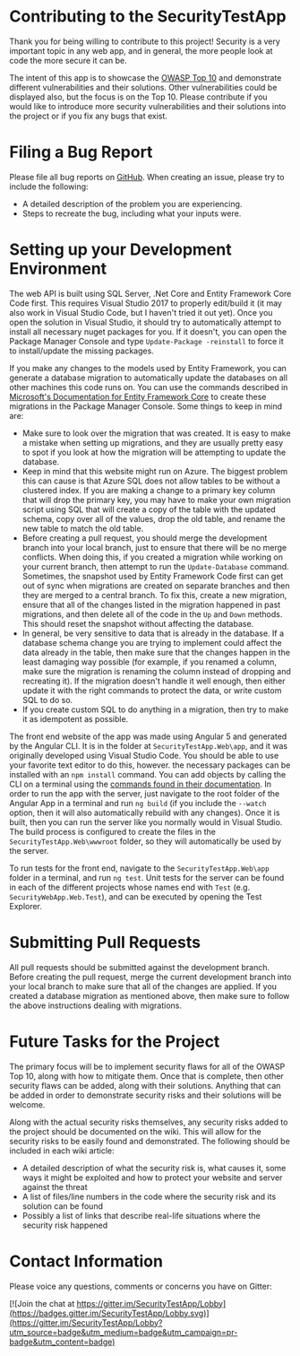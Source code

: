 # Contributing to the SecurityTestApp

Thank you for being willing to contribute to this project! Security is a very important topic in any web app,
and in general, the more people look at code the more secure it can be.

The intent of this app is to showcase the [OWASP Top 10](https://www.owasp.org/index.php/Category:OWASP_Top_Ten_Project) and demonstrate different vulnerabilities and their solutions. Other  vulnerabilities could be displayed also, but the focus is on the Top 10. Please contribute if you would like to introduce more security vulnerabilities and their solutions into the project or if you fix any bugs that exist.

# Filing a Bug Report

Please file all bug reports on [GitHub](https://github.com/bskeen/SecurityTestApp/issues). When creating an
issue, please try to include the following:

- A detailed description of the problem you are experiencing.
- Steps to recreate the bug, including what your inputs were.

# Setting up your Development Environment

The web API is built using SQL Server, .Net Core and Entity Framework Core Code first. This requires Visual Studio 2017 to properly edit/build it (it may also work in Visual Studio Code, but I haven't tried it out yet). Once you open the solution in Visual Studio, it should try to automatically attempt to install all necessary nuget packages for you. If it doesn't, you can open the Package Manager Console and type `Update-Package -reinstall` to force it to install/update the missing packages.

If you make any changes to the models used by Entity Framework, you can generate a database migration to automatically update the databases on all other machines this code runs on. You can use the commands described in [Microsoft's Documentation for Entity Framework Core](https://docs.microsoft.com/en-us/ef/core/miscellaneous/cli/powershell) to create these migrations in the Package Manager Console. Some things to keep in mind are:

- Make sure to look over the migration that was created. It is easy to make a mistake when setting up migrations, and they are usually pretty easy to spot if you look at how the migration will be attempting to update the database.
- Keep in mind that this website might run on Azure. The biggest problem this can cause is that Azure SQL does not allow tables to be without a clustered index. If you are making a change to a primary key column that will drop the primary key, you may have to make your own migration script using SQL that will create a copy of the table with the updated schema, copy over all of the values, drop the old table, and rename the new table to match the old table.
- Before creating a pull request, you should merge the development branch into your local branch, just to ensure that there will be no merge conflicts. When doing this, if you created a migration while working on your current branch, then attempt to run the `Update-Database` command. Sometimes, the snapshot used by Entity Framework Code first can get out of sync when migrations are created on separate branches and then they are merged to a central branch. To fix this, create a new migration, ensure that all of the changes listed in the migration happened in past migrations, and then delete all of the code in the `Up` and `Down` methods. This should reset the snapshot without affecting the database.
- In general, be very sensitive to data that is already in the database. If a database schema change you are trying to implement could affect the data already in the table, then make sure that the changes happen in the least damaging way possible (for example, if you renamed a column, make sure the migration is renaming the column instead of dropping and recreating it). If the migration doesn't handle it well enough, then either update it with the right commands to protect the data, or write custom SQL to do so.
- If you create custom SQL to do anything in a migration, then try to make it as idempotent as possible.

The front end website of the app was made using Angular 5 and generated by the Angular CLI. It is in the folder at `SecurityTestApp.Web\app`, and it was originally developed using Visual Studio Code. You should be able to use your favorite text editor to do this, however. the necessary packages can be installed with an `npm install` command. You can add objects by calling the CLI on a terminal using the [commands found in their documentation](https://github.com/angular/angular-cli/wiki). In order to run the app with the server, just navigate to the root folder of the Angular App in a terminal and run `ng build` (if you include the `--watch` option, then it will also automatically rebuild with any changes). Once it is built, then you can run the server like you normally would in Visual Studio. The build process is configured to create the files in the `SecurityTestApp.Web\wwwroot` folder, so they will automatically be used by the server.

To run tests for the front end, navigate to the `SecurityTestApp.Web\app` folder in a terminal, and run `ng test`. Unit tests for the server can be found in each of the different projects whose names end with `Test` (e.g. `SecurityWebApp.Web.Test`), and can be executed by opening the Test Explorer.

# Submitting Pull Requests

All pull requests should be submitted against the development branch. Before creating the pull request, merge the current development branch into your local branch to make sure that all of the changes are applied. If you created a database migration as mentioned above, then make sure to follow the above instructions dealing with migrations.

# Future Tasks for the Project

The primary focus will be to implement security flaws for all of the OWASP Top 10, along with how to mitigate them. Once that is complete, then other security flaws can be added, along with their solutions. Anything that can be added in order to demonstrate security risks and their solutions will be welcome.

Along with the actual security risks themselves, any security risks added to the project should be documented on the wiki. This will allow for the security risks to be easily found and demonstrated. The following should be included in each wiki article:

- A detailed description of what the security risk is, what causes it, some ways it might be exploited and how to protect your website and server against the threat
- A list of files/line numbers in the code where the security risk and its solution can be found
- Possibly a list of links that describe real-life situations where the security risk happened

# Contact Information

Please voice any questions, comments or concerns you have on Gitter:

[![Join the chat at https://gitter.im/SecurityTestApp/Lobby](https://badges.gitter.im/SecurityTestApp/Lobby.svg)](https://gitter.im/SecurityTestApp/Lobby?utm_source=badge&utm_medium=badge&utm_campaign=pr-badge&utm_content=badge)
